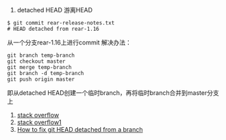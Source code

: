 1. detached HEAD 游离HEAD
```
$ git commit rear-release-notes.txt
# HEAD detached from rear-1.16
```
从一个分支rear-1.16上进行commit
解决办法：
```
git branch temp-branch
git checkout master
git merge temp-branch
git branch -d temp-branch
git push origin master
```
即从detached HEAD创建一个临时branch，再将临时branch合并到master分支上

1. [stack overflow](https://stackoverflow.com/questions/5772192/how-can-i-reconcile-detached-head-with-master-origin)
2. [stack overflow1](https://stackoverflow.com/questions/30471557/git-push-master-fatal-you-are-not-currently-on-a-branch)
3. [How to fix git HEAD detached from a branch](http://www.it3.be/2014/05/07/git-head-detached/)